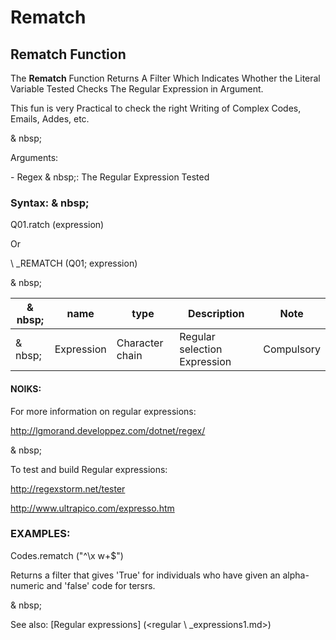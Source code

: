 # Rematch

## Rematch Function

The **Rematch** Function Returns A Filter Which Indicates Whother the Literal Variable Tested Checks The Regular Expression in Argument.

This fun is very Practical to check the right Writing of Complex Codes, Emails, Addes, etc.

& nbsp;

Arguments:

\- Regex & nbsp;: The Regular Expression Tested

### Syntax: & nbsp;

Q01.ratch (expression)

Or

\ _REMATCH (Q01; expression)

& nbsp;

| & nbsp; | **name** | **type** | **Description** | **Note** |
| --- | --- | --- | --- | --- |
| & nbsp; | Expression | Character chain | Regular selection Expression | Compulsory |

#### NOIKS:

For more information on regular expressions:

http://lgmorand.developpez.com/dotnet/regex/

& nbsp;

To test and build Regular expressions:

http://regexstorm.net/tester

http://www.ultrapico.com/expresso.htm

### EXAMPLES:

Codes.rematch ("\^\\x w+$")

Returns a filter that gives 'True' for individuals who have given an alpha-numeric and 'false' code for tersrs.

& nbsp;

See also: [Regular expressions] (<regular \ _expressions1.md>)